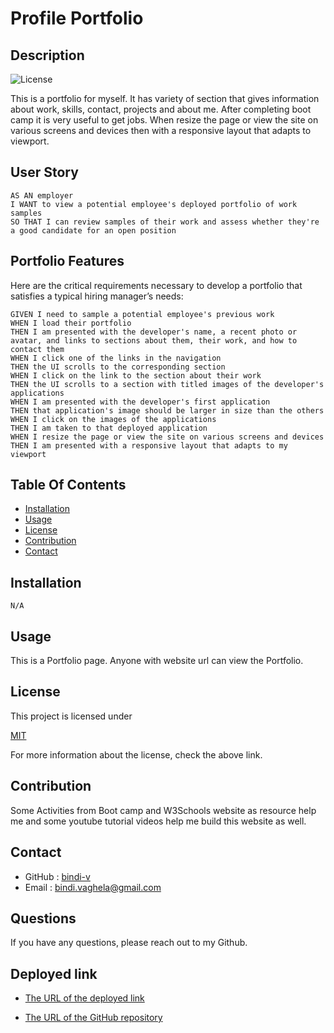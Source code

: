 # Profile Portfolio

## Description

 ![License](https://img.shields.io/badge/License-MIT-yellow)

 This is a portfolio for myself. It has variety of section that gives information about work, skills, contact, projects and about me. After completing boot camp it is very useful to get jobs. When resize the page or view the site on various screens and devices then with a responsive layout that adapts to viewport.

## User Story

```
AS AN employer
I WANT to view a potential employee's deployed portfolio of work samples
SO THAT I can review samples of their work and assess whether they're a good candidate for an open position
```
## Portfolio Features

Here are the critical requirements necessary to develop a portfolio that satisfies a typical hiring manager’s needs:

```
GIVEN I need to sample a potential employee's previous work
WHEN I load their portfolio
THEN I am presented with the developer's name, a recent photo or avatar, and links to sections about them, their work, and how to contact them
WHEN I click one of the links in the navigation
THEN the UI scrolls to the corresponding section
WHEN I click on the link to the section about their work
THEN the UI scrolls to a section with titled images of the developer's applications
WHEN I am presented with the developer's first application
THEN that application's image should be larger in size than the others
WHEN I click on the images of the applications
THEN I am taken to that deployed application
WHEN I resize the page or view the site on various screens and devices
THEN I am presented with a responsive layout that adapts to my viewport
```
## Table Of Contents

- [Installation](#installation)
- [Usage](#usage)
- [License](#license)
- [Contribution](#contribution)
- [Contact](#contact)
    
## Installation 
    N/A

## Usage

 This is a Portfolio page. Anyone with website url can view the Portfolio.

## License

This project is licensed under

 [MIT](https://opensource.org/licenses/MIT)

For more information about the license, check the above link.

## Contribution

Some Activities from Boot camp and W3Schools website as resource help me and some youtube tutorial videos help me build this website as well.

## Contact

* GitHub : [bindi-v](https://github.com/bindi-v)
* Email : bindi.vaghela@gmail.com
    
## Questions

If you have any questions, please reach out to my Github.

## Deployed link

* [The URL of the deployed link](https://bindi-v.github.io/Profile_Portfolio/)

* [The URL of the GitHub repository](https://github.com/bindi-v/Profile_Portfolio)